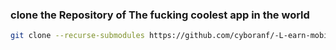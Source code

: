 ### clone the Repository of The fucking coolest app in the world

```bash
git clone --recurse-submodules https://github.com/cyboranf/-L-earn-mobile-application/
